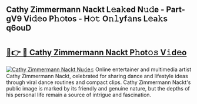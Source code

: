 ## Cathy Zimmermann Nackt L𝚎a𝚔ed N𝚞𝚍e - Part-gV9 Vi𝚍𝚎o P𝚑𝚘tos - H𝚘𝚝 O𝚗𝚕yf𝚊ns L𝚎a𝚔s q6ouD

# <h2><a href="http://kf8t1f.oniu.top/?m=Cathy+Zimmermann+Nackt">🔗👉 🔴 Cathy Zimmermann Nackt P𝚑ot𝚘𝚜 V𝚒d𝚎o</a></h2>

[![Cathy Zimmermann Nackt Nu𝚍e𝚜](https://i.imgur.com/0qMVB7G.gif)](http://kf8t1f.oniu.top/?m=Cathy+Zimmermann+Nackt)
Online entertainer and multimedia artist Cathy Zimmermann Nackt, celebrated for sharing dance and lifestyle ideas through viral dance routines and compact clips. Cathy Zimmermann Nackt's public image is marked by its friendly and genuine nature, but the depths of his personal life remain a source of intrigue and fascination.  
